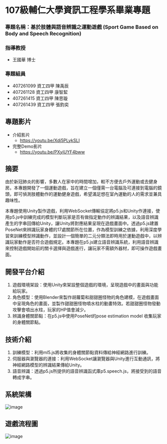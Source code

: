 # 107級輔仁大學資訊工程學系畢業專題
### 專題名稱：基於肢體與語音辨識之運動遊戲 (Sport Game Based on Body and Speech Recognition)
### 指導教授
- 王國華 博士
### 專題組員 
- 407261099 資工四甲 陳禹辰
- 407261128 資工四甲 康智絜
- 407261415 資工四甲 陳思璇
- 407261439 資工四甲 張鈞奕

## 專題影片
- 介紹影片
  - https://youtu.be/Xdj5PLykSLI
- 完整Demo影片
  - https://youtu.be/PXyiUYF4bww

## 摘要
由於新冠肺炎的影響，多數人在家中的時間增加，較不方便去戶外運動或去健身房。本專題開發了一個運動遊戲，旨在建立一個僅需一台電腦及可連接到電腦的鏡頭，即可偵測肢體動作的運動健身遊戲，希望滿足想在室內運動的人的需求並兼具趣味性。

本專題使用Unity製作遊戲，利用WebSocket傳輸協定將p5.js和Unity作連接，使用p5.js中訓練完成的模型判斷玩家是否有做指定動作的辨識結果，以及語音辨識產生的字串回傳給Unity，讓Unity將對應結果呈現在遊戲畫面中。透過p5.js建置PoseNet來辨識玩家身體的17處關節所在位置，作為模型訓練之依據，利用深度學習來訓練模型辨識動作，並設計一個簡單的二元分類法即時用於運動遊戲中，以辨識玩家動作是否符合遊戲規定。本專題在p5.js建立語音辨識系統，利用語音辨識來控制遊戲開始前的關卡選擇與遊戲進行，讓玩家不需額外器材，即可操作遊戲畫面。

##  開發平台介紹
1. 遊戲環境架設：使用Unity來架設整個遊戲的環境，呈現遊戲中的畫面與功能給玩家。
2. 角色模型：使用Blender來製作胡蘿蔔和甜甜圈怪物的角色建模，在遊戲畫面中呈現角色的畫面，並製作甜甜圈怪物噴水柱的動畫特效。若甜甜圈怪物發動攻擊會噴出水柱，玩家的HP值會減少。
3. 辨識身體關節點：在p5.js中使用PoseNet的pose estimation model 收集玩家的身體關節點。

## 技術介紹
1. 訓練模型：利用ml5.js將收集的身體關節點資料傳給神經網路進行訓練。
2. 伺服器與瀏覽器的連接：利用WebSocket讓瀏覽器與Unity進行互動通訊，將神經網路模型的辨識結果傳給Unity。
3. 語音辨識：透過p5.js所提供的語音辨識函式庫p5.speech.js，將接受到的語音轉成字串。

## 系統架構
![image](https://user-images.githubusercontent.com/42066009/147090366-3cde6f38-0a73-4a32-85c4-d157e7bcec9a.png)


## 遊戲流程圖
![image](https://user-images.githubusercontent.com/42066009/147090410-19b13585-7134-4553-9d5b-86291e48a4ee.png)
